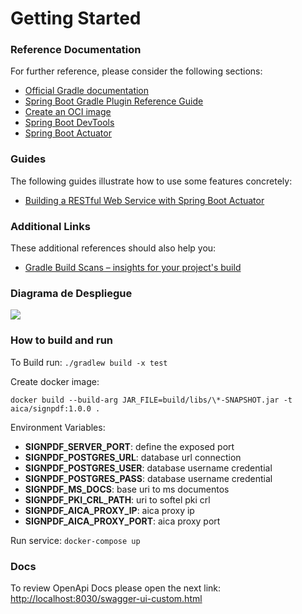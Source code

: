 # Getting Started

### Reference Documentation
For further reference, please consider the following sections:

* [Official Gradle documentation](https://docs.gradle.org)
* [Spring Boot Gradle Plugin Reference Guide](https://docs.spring.io/spring-boot/docs/2.5.6/gradle-plugin/reference/html/)
* [Create an OCI image](https://docs.spring.io/spring-boot/docs/2.5.6/gradle-plugin/reference/html/#build-image)
* [Spring Boot DevTools](https://docs.spring.io/spring-boot/docs/2.5.6/reference/htmlsingle/#using-boot-devtools)
* [Spring Boot Actuator](https://docs.spring.io/spring-boot/docs/2.5.6/reference/htmlsingle/#production-ready)

### Guides
The following guides illustrate how to use some features concretely:

* [Building a RESTful Web Service with Spring Boot Actuator](https://spring.io/guides/gs/actuator-service/)

### Additional Links
These additional references should also help you:

* [Gradle Build Scans – insights for your project's build](https://scans.gradle.com#gradle)

### Diagrama de Despliegue
<img src="https://lh4.googleusercontent.com/eOWlWQn9fkf-cl8Ar9DtET9gV1bqeN_pI1jZm77tMPEeB5N3-6RzZOqTcGa0Pf9NaYi_2KgZ3JHHi9QrPIL4=w1885-h964"/>

### How to build and run

To Build run:
```./gradlew build -x test```

Create docker image:

```docker build --build-arg JAR_FILE=build/libs/\*-SNAPSHOT.jar -t aica/signpdf:1.0.0 .```

Environment Variables:
* <b>SIGNPDF_SERVER_PORT</b>: define the exposed port
* <b>SIGNPDF_POSTGRES_URL</b>: database url connection
* <b>SIGNPDF_POSTGRES_USER</b>: database username credential
* <b>SIGNPDF_POSTGRES_PASS</b>: database username credential
* <b>SIGNPDF_MS_DOCS</b>: base uri to ms documentos
* <b>SIGNPDF_PKI_CRL_PATH</b>: uri to softel pki crl
* <b>SIGNPDF_AICA_PROXY_IP</b>: aica proxy ip
* <b>SIGNPDF_AICA_PROXY_PORT</b>: aica proxy port

Run service: ```docker-compose up```

### Docs
To review OpenApi Docs please open the next link: [http://localhost:8030/swagger-ui-custom.html](http://localhost:8030/swagger-ui-custom.html)
